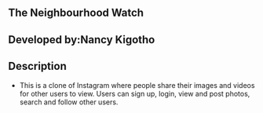 ## The Neighbourhood Watch
## Developed by:Nancy Kigotho
## Description
* This is a clone of Instagram where people share their images and videos for other users to view. Users can sign up, login, view and post photos, search and follow other users.